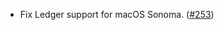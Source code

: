 - Fix Ledger support for macOS Sonoma. ([#253](https://github.com/strangelove-ventures/noble/pull/253))
